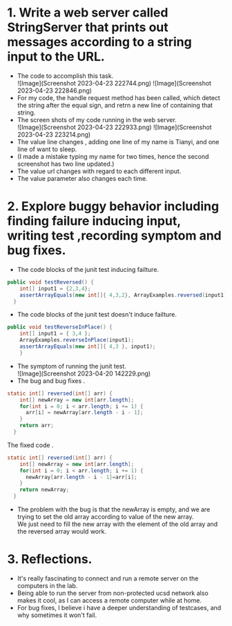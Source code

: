 # 1. Write a web server called StringServer that prints out messages according to a string input to the URL. <br />
 - The code to accomplish this task. <br /> 
![Image](Screenshot 2023-04-23 222744.png)
![Image](Screenshot 2023-04-23 222846.png)
 - For my code, the handle request method has been called, which detect the string after the equal sign, and retrn a new line of containing that string.<br />
 - The screen shots of my code running in the web server. <br />
 ![Image](Screenshot 2023-04-23 222933.png)
 ![Image](Screenshot 2023-04-23 223214.png)
 - The value line changes , adding one line of my name is Tianyi, and one line of want to sleep. <br />
 - (I made a mistake typing my name for two times, hence the second screenshot has two line updated.) <br />
 - The value url changes with regard to each different input.<br />
 - The value parameter also changes each time.<br />
# 2. Explore buggy behavior including finding failure inducing input, writing test ,recording symptom and bug fixes. <br />
 - The code blocks of the junit test inducing failture. <br /> 
``` java
public void testReversed() {
    int[] input1 = {2,3,4};
    assertArrayEquals(new int[]{ 4,3,2}, ArrayExamples.reversed(input1));
  }
```
 - The code blocks of the junit test doesn't induce  failture. <br />
``` java
public void testReverseInPlace() {
    int[] input1 = { 3,4 };
    ArrayExamples.reverseInPlace(input1);
    assertArrayEquals(new int[]{ 4,3 }, input1);
	}
```
- The symptom of running the  junit test. <br /> 
![Image](Screenshot 2023-04-20 142229.png)
- The bug and bug fixes . <br />
``` java
static int[] reversed(int[] arr) {
    int[] newArray = new int[arr.length];
    for(int i = 0; i < arr.length; i += 1) {
      arr[i] = newArray[arr.length - i - 1];
    }
    return arr;
  }
```
The fixed code . <br />
``` java
static int[] reversed(int[] arr) {
    int[] newArray = new int[arr.length];
    for(int i = 0; i < arr.length; i += 1) {
      newArray[arr.length - i - 1]=arr[i];
    }
    return newArray;
  }
```
- The problem with the bug is that the newArray is empty, and we are trying to set the old array according to value of the new array.<br />
We just need to fill the new array with the element of the old array and the reversed array would work.<br />
# 3. Reflections. <br />
- It's really fascinating to connect and run a remote server on the computers in the lab. <br /> 
- Being able to run the server from non-protected ucsd network also makes it cool, as I can access a remote computer while at home.<br /> 
- For bug fixes, I believe i have a deeper understanding of testcases, and why sometimes it won't fail.<br /> 


 

